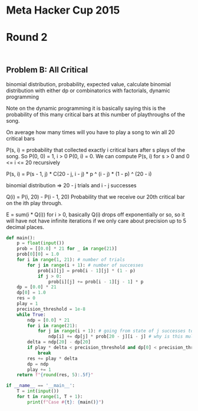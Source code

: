 # Meta Hacker Cup 2015

# Round 2

## 

```py

```

## Problem B: All Critical

binomial distribution, probability, expected value, calculate binomial distribution with either dp or combinatorics with factorials, dynamic programming

Note on the dynamic programming it is basically saying this is the probability of this many critical bars at this number of playthroughs of the song. 

On average how many times will you have to play a song to win all 20 critical bars

P(s, i) = probability that collected exactly i critical bars after s plays of the song.  So P(0, 0) = 1, i > 0 P(0, i) = 0.  We can compute P(s, i) for s > 0 and 0 <= i <= 20 recursively 

P(s, i) = P(s - 1, j) * C(20 - j, i - j) * p ^ (i - j) * (1 - p) ^ (20 - i)

binomial distribution => 
20 - j trials and i - j successes

Q(i) = P(i, 20) - P(i - 1, 20) Probability that we receive our 20th critical bar on the ith play through.  

E = sum(i * Q(i)) for i > 0, basically Q(i) drops off exponentially or so, so it will have not have infinite iterations if we only care about precision up to 5 decimal places. 

```py
def main():
    p = float(input())
    prob = [[0.0] * 21 for _ in range(21)]
    prob[0][0] = 1.0
    for i in range(1, 21): # number of trials
        for j in range(i + 1): # number of successes
            prob[i][j] = prob[i - 1][j] * (1 - p)
            if j > 0:
                prob[i][j] += prob[i - 1][j - 1] * p
    dp = [0.0] * 21
    dp[0] = 1.0
    res = 0
    play = 1
    precision_threshold = 1e-8
    while True:
        ndp = [0.0] * 21
        for i in range(21):
            for j in range(i + 1): # going from state of j successes to i successes, number of successes will be i - j
                ndp[i] += dp[j] * prob[20 - j][i - j] # why is this multiplication? think about that
        delta = ndp[20] - dp[20]
        if play * delta < precision_threshold and dp[0] < precision_threshold:
            break
        res += play * delta
        dp = ndp
        play += 1
    return f"{round(res, 5):.5f}"

if __name__ == '__main__':
    T = int(input())
    for t in range(1, T + 1):
        print(f"Case #{t}: {main()}")
```

## 

```py

```

##

```py

```

##

```py

```

##

```py

```

##

```py

```
